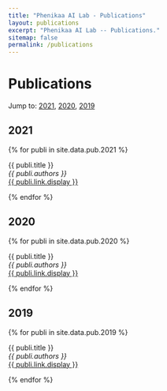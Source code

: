 ```yaml
---
title: "Phenikaa AI Lab - Publications"
layout: publications
excerpt: "Phenikaa AI Lab -- Publications."
sitemap: false
permalink: /publications
---
```



# Publications
Jump to: [2021](#2021), [2020](#2020), [2019](#2019)
## 2021
{% for publi in site.data.pub.2021 %}

  {{ publi.title }} <br />
  <em>{{ publi.authors }} </em><br /><a href="{{ publi.link.url }}">{{ publi.link.display }}</a>

{% endfor %}

## 2020
{% for publi in site.data.pub.2020 %}

  {{ publi.title }} <br />
  <em>{{ publi.authors }} </em><br /><a href="{{ publi.link.url }}">{{ publi.link.display }}</a>

{% endfor %}

## 2019
{% for publi in site.data.pub.2019 %}

  {{ publi.title }} <br />
  <em>{{ publi.authors }} </em><br /><a href="{{ publi.link.url }}">{{ publi.link.display }}</a>

{% endfor %}
